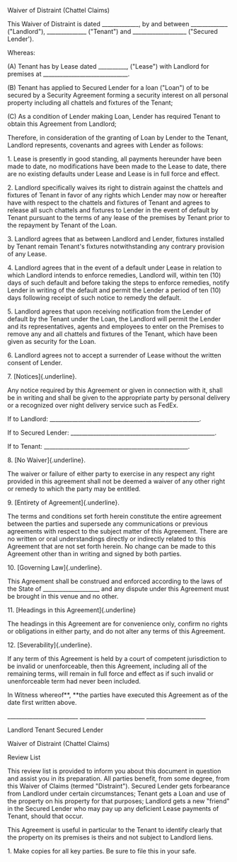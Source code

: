 Waiver of Distraint (Chattel Claims)

This Waiver of Distraint is dated \_\_\_\_\_\_\_\_\_\_\_\_\_, by and
between \_\_\_\_\_\_\_\_\_\_\_\_\_ ("Landlord"),
\_\_\_\_\_\_\_\_\_\_\_\_\_\_ ("Tenant") and
\_\_\_\_\_\_\_\_\_\_\_\_\_\_\_\_\_\_\_ ("Secured Lender').

Whereas:

\(A\) Tenant has by Lease dated \_\_\_\_\_\_\_\_\_\_, (\"Lease\") with
Landlord for premises at
\_\_\_\_\_\_\_\_\_\_\_\_\_\_\_\_\_\_\_\_\_\_\_\_\_\_\_\_\_\_.

\(B\) Tenant has applied to Secured Lender for a loan (\"Loan\") of to
be secured by a Security Agreement forming a security interest on all
personal property including all chattels and fixtures of the Tenant;

\(C\) As a condition of Lender making Loan, Lender has required Tenant
to obtain this Agreement from Landlord;

Therefore, in consideration of the granting of Loan by Lender to the
Tenant, Landlord represents, covenants and agrees with Lender as
follows:

1\. Lease is presently in good standing, all payments hereunder have
been made to date, no modifications have been made to the Lease to date,
there are no existing defaults under Lease and Lease is in full force
and effect.

2\. Landlord specifically waives its right to distrain against the
chattels and fixtures of Tenant in favor of any rights which Lender may
now or hereafter have with respect to the chattels and fixtures of
Tenant and agrees to release all such chattels and fixtures to Lender in
the event of default by Tenant pursuant to the terms of any lease of the
premises by Tenant prior to the repayment by Tenant of the Loan.

3\. Landlord agrees that as between Landlord and Lender, fixtures
installed by Tenant remain Tenant\'s fixtures notwithstanding any
contrary provision of any Lease.

4\. Landlord agrees that in the event of a default under Lease in
relation to which Landlord intends to enforce remedies, Landlord will,
within ten (10) days of such default and before taking the steps to
enforce remedies, notify Lender in writing of the default and permit the
Lender a period of ten (10) days following receipt of such notice to
remedy the default.

5\. Landlord agrees that upon receiving notification from the Lender of
default by the Tenant under the Loan, the Landlord will permit the
Lender and its representatives, agents and employees to enter on the
Premises to remove any and all chattels and fixtures of the Tenant,
which have been given as security for the Loan.

6\. Landlord agrees not to accept a surrender of Lease without the
written consent of Lender.

7\. [Notices]{.underline}.

Any notice required by this Agreement or given in connection with it,
shall be in writing and shall be given to the appropriate party by
personal delivery or a recognized over night delivery service such as
FedEx.

If to Landlord:
\_\_\_\_\_\_\_\_\_\_\_\_\_\_\_\_\_\_\_\_\_\_\_\_\_\_\_\_\_\_\_\_\_\_\_\_\_\_\_\_\_\_\_\_\_\_\_\_\_\_\_\_\_.

If to Secured Lender:
\_\_\_\_\_\_\_\_\_\_\_\_\_\_\_\_\_\_\_\_\_\_\_\_\_\_\_\_\_\_\_\_\_\_\_\_\_\_\_\_\_\_\_\_\_\_\_\_\_\_\_.

If to Tenant:
\_\_\_\_\_\_\_\_\_\_\_\_\_\_\_\_\_\_\_\_\_\_\_\_\_\_\_\_\_\_\_\_\_\_\_\_\_\_\_\_\_\_\_\_\_\_\_\_\_\_\_.

8\. [No Waiver]{.underline}.

The waiver or failure of either party to exercise in any respect any
right provided in this agreement shall not be deemed a waiver of any
other right or remedy to which the party may be entitled.

9\. [Entirety of Agreement]{.underline}.

The terms and conditions set forth herein constitute the entire
agreement between the parties and supersede any communications or
previous agreements with respect to the subject matter of this
Agreement. There are no written or oral understandings directly or
indirectly related to this Agreement that are not set forth herein. No
change can be made to this Agreement other than in writing and signed by
both parties.

10\. [Governing Law]{.underline}.

This Agreement shall be construed and enforced according to the laws of
the State of \_\_\_\_\_\_\_\_\_\_\_\_\_\_\_\_\_\_\_\_ and any dispute
under this Agreement must be brought in this venue and no other.

11\. [Headings in this Agreement]{.underline}

The headings in this Agreement are for convenience only, confirm no
rights or obligations in either party, and do not alter any terms of
this Agreement.

12\. [Severability]{.underline}.

If any term of this Agreement is held by a court of competent
jurisdiction to be invalid or unenforceable, then this Agreement,
including all of the remaining terms, will remain in full force and
effect as if such invalid or unenforceable term had never been included.

In Witness whereof**, **the parties have executed this Agreement as of
the date first written above.

\_\_\_\_\_\_\_\_\_\_\_\_\_\_\_\_\_\_\_\_\_\_\_\_\_
\_\_\_\_\_\_\_\_\_\_\_\_\_\_\_\_\_\_\_\_\_\_\_
\_\_\_\_\_\_\_\_\_\_\_\_\_\_\_\_\_\_\_\_\_

Landlord Tenant Secured Lender

Waiver of Distraint (Chattel Claims)

Review List

This review list is provided to inform you about this document in
question and assist you in its preparation. All parties benefit, from
some degree, from this Waiver of Claims (termed "Distraint"). Secured
Lender gets forbearance from Landlord under certain circumstances;
Tenant gets a Loan and use of the property on his property for that
purposes; Landlord gets a new "friend" in the Secured Lender who may pay
up any deficient Lease payments of Tenant, should that occur.

This Agreement is useful in particular to the Tenant to identify clearly
that the property on its premises is theirs and not subject to Landlord
liens.

1\. Make copies for all key parties. Be sure to file this in your safe.
